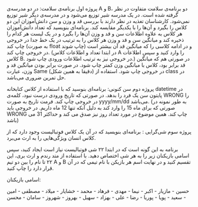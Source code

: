 پروژه اول برنامه‌ی سلامت: 
در دو مدرسه‌ی A و B، دو برنامه‌ی سلامت متفاوت در نظر گرفته شده است. در یک مدرسه شیر توزیع می‌شود و در مدرسه‌ی دیگر شیر توزیع نمی‌شود. کارشناسان تغذیه در نظر دارند با بررسی قد و وزن و سن دانش‌آموزان این دو کلاس را بگیرد و آن‌ها را با یکدیگر مقایسه کند. برنامه‌ای بنویسید که تعداد دانش‌آموزان هر کلاس به علاوه اطلاعات سن و قد و وزن آن‌ها را بگیرد و در یک لیست هر کدام را ذخیره کند و میانگین سن و قد و وزن هر کلاس را به ترتیب در یک خط جدا در خروجی چاپ کند (به صورت float چاپ شوند) و در ادامه کلاسی را که میانگین قد آن بیشتر است در خروجی چاپ کند. (در ابتدا تعداد و اطلاعات کلاس A را وارد کنید و سپس اطلاعات کلاس B. در خروجی نیز به ترتیب اطلاعات ورودی چاپ شود.) در صورتی هم که میانگین قد برابر بود، کلاس با میانگین وزن کمتر چاپ شود. در صورت برابر بودن میانگین قد و وزن، عبارت Same (دقیقا به همین شکل) در خروجی چاپ شود.
استفاده از class در حل تمرین ضروری می‌باشد.


پروژه دوم سن کنونی: برنامه‌­ای بنوسید که با استفاده از کلاس کتابخانه datetime در پایتون سن یک فرد را بدهد. در صورتی که تاریخ ورودی درست نبود، کلمه‌ی WRONG را در خروجی چاپ کند. فرمت تاریخ به صورت yyyy/mm/dd می‌باشد. (به طور نمونه در صورتی که برای ماه 15 را وارد کند به دلیل آنکه تنها 12 ماه داریم. در خروجی باید WRONG چاپ کند. همین موضوع در مورد تعداد روز نیز صدق می کند و حداکثر 31 می باشد)


پروژه سوم شی‌گرایی : برنامه‌ای بنویسید که در آن یک کلاس فوتبالیست وجود دارد که از کلاس انسان ویژگی‌هایی را به ارث می‌برد.

برنامه به این گونه است که در ابتدا ۲۲ شی فوتبالیست نیاز است ایجاد کنید، سپس اسامی بازیکنان زیر را به هر شی اختصاص دهید. با استفاده از متد رندم و ارث بری، این ۲۲ تا نام را  بین دو تیم A  و B تقسیم کنید و در نهایت اسم هر بازیکن با نام تیمی که در آن قرار دارد را چاپ کنید.

اسامی بازیکنان:

حسین - مازیار - اکبر - نیما -  مهدی - فرهاد - محمد - خشایار - میلاد - مصطفی - امین - سعید - پویا - پوریا - رضا - علی - بهزاد - سهیل - بهروز - شهروز - سامان - محسن
